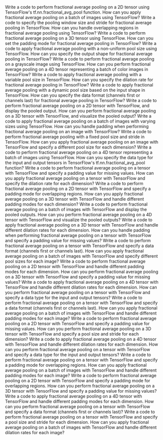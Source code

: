 Write a code to perform fractional average pooling on a 2D tensor using TensorFlow's tf.nn.fractional_avg_pool function.
How can you apply fractional average pooling on a batch of images using TensorFlow?
Write a code to specify the pooling window size and stride for fractional average pooling in TensorFlow.
How can you handle overlapping regions in fractional average pooling using TensorFlow?
Write a code to perform fractional average pooling on a 3D tensor using TensorFlow.
How can you set the padding mode for fractional average pooling in TensorFlow?
Write a code to apply fractional average pooling with a non-uniform pool size using TensorFlow.
How can you specify the output shape for fractional average pooling in TensorFlow?
Write a code to perform fractional average pooling on a grayscale image using TensorFlow.
How can you perform fractional average pooling on a 4D tensor representing a batch of color images in TensorFlow?
Write a code to apply fractional average pooling with a variable pool size in TensorFlow.
How can you specify the dilation rate for fractional average pooling in TensorFlow?
Write a code to apply fractional average pooling with a dynamic pool size based on the input shape in TensorFlow.
How can you specify the data format (channels first or channels last) for fractional average pooling in TensorFlow?
Write a code to perform fractional average pooling on a 2D tensor with TensorFlow, and display the pooled output.
How can you perform fractional average pooling on a 3D tensor with TensorFlow, and visualize the pooled output?
Write a code to apply fractional average pooling on a batch of images with varying sizes using TensorFlow.
How can you handle padding when performing fractional average pooling on an image with TensorFlow?
Write a code to perform fractional average pooling with a fixed pool size and stride in TensorFlow.
How can you apply fractional average pooling on an image with TensorFlow and specify a different pool size for each dimension?
Write a code to perform fractional average pooling on a 4D tensor representing a batch of images using TensorFlow.
How can you specify the data type for the input and output tensors in TensorFlow's tf.nn.fractional_avg_pool function?
Write a code to perform fractional average pooling on a tensor with TensorFlow and specify a padding value for missing values.
How can you apply fractional average pooling on a tensor with TensorFlow and specify the dilation rate for each dimension?
Write a code to perform fractional average pooling on a 2D tensor with TensorFlow and specify a padding mode for overlapping regions.
How can you apply fractional average pooling on a 3D tensor with TensorFlow and handle different padding modes for each dimension?
Write a code to perform fractional average pooling on a batch of images with TensorFlow and display the pooled outputs.
How can you perform fractional average pooling on a 4D tensor with TensorFlow and visualize the pooled outputs?
Write a code to apply fractional average pooling on a 3D tensor with TensorFlow and handle different dilation rates for each dimension.
How can you handle padding when performing fractional average pooling on a tensor with TensorFlow and specify a padding value for missing values?
Write a code to perform fractional average pooling on a tensor with TensorFlow and specify a data format (channels first or channels last).
How can you apply fractional average pooling on a batch of images with TensorFlow and specify different pool sizes for each image?
Write a code to perform fractional average pooling on a 2D tensor with TensorFlow and handle different padding modes for each dimension.
How can you perform fractional average pooling on a 3D tensor with TensorFlow and specify a padding value for missing values?
Write a code to apply fractional average pooling on a 4D tensor with TensorFlow and handle different dilation rates for each dimension.
How can you perform fractional average pooling on a tensor with TensorFlow and specify a data type for the input and output tensors?
Write a code to perform fractional average pooling on a tensor with TensorFlow and specify a data format (channels first or channels last).
How can you apply fractional average pooling on a batch of images with TensorFlow and handle different padding modes for each image?
Write a code to perform fractional average pooling on a 2D tensor with TensorFlow and specify a padding value for missing values.
How can you perform fractional average pooling on a 3D tensor with TensorFlow and specify a pool size and stride for each dimension?
Write a code to apply fractional average pooling on a 4D tensor with TensorFlow and handle different dilation rates for each dimension.
How can you perform fractional average pooling on a tensor with TensorFlow and specify a data type for the input and output tensors?
Write a code to perform fractional average pooling on a tensor with TensorFlow and specify a padding mode for overlapping regions.
How can you apply fractional average pooling on a batch of images with TensorFlow and handle different padding modes for each image?
Write a code to perform fractional average pooling on a 2D tensor with TensorFlow and specify a padding mode for overlapping regions.
How can you perform fractional average pooling on a 3D tensor with TensorFlow and specify a padding value for missing values?
Write a code to apply fractional average pooling on a 4D tensor with TensorFlow and handle different padding modes for each dimension.
How can you perform fractional average pooling on a tensor with TensorFlow and specify a data format (channels first or channels last)?
Write a code to perform fractional average pooling on a tensor with TensorFlow and specify a pool size and stride for each dimension.
How can you apply fractional average pooling on a batch of images with TensorFlow and handle different dilation rates for each image?